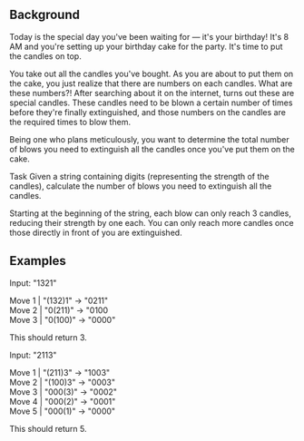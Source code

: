 ## Background
Today is the special day you've been waiting for — it's your birthday! It's 8 AM and you're setting up your birthday cake for the party. It's time to put the candles on top.

You take out all the candles you've bought. As you are about to put them on the cake, you just realize that there are numbers on each candles. What are these numbers?! After searching about it on the internet, turns out these are special candles. These candles need to be blown a certain number of times before they're finally extinguished, and those numbers on the candles are the required times to blow them.

Being one who plans meticulously, you want to determine the total number of blows you need to extinguish all the candles once you've put them on the cake.

Task
Given a string containing digits (representing the strength of the candles), calculate the number of blows you need to extinguish all the candles.

Starting at the beginning of the string, each blow can only reach 3 candles, reducing their strength by one each. You can only reach more candles once those directly in front of you are extinguished.

## Examples
Input: "1321"

Move 1 | "(132)1" -> "0211" </br>
Move 2 | "0(211)" -> "0100 </br>
Move 3 | "0(100)" -> "0000" </br>

This should return 3. </br>

Input: "2113"

Move 1 | "(211)3" -> "1003" </br>
Move 2 | "(100)3" -> "0003" </br>
Move 3 | "000(3)" -> "0002" </br>
Move 4 | "000(2)" -> "0001" </br>
Move 5 | "000(1)" -> "0000" </br>

This should return 5.
